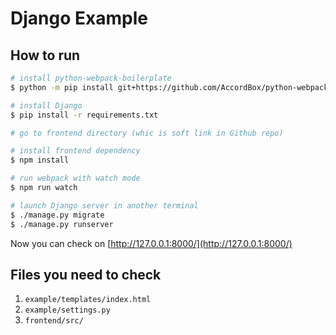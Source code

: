 # Django Example

## How to run

```bash
# install python-webpack-boilerplate
$ python -m pip install git+https://github.com/AccordBox/python-webpack-boilerplate

# install Django
$ pip install -r requirements.txt

# go to frontend directory (whic is soft link in Github repo)

# install frontend dependency
$ npm install

# run webpack with watch mode
$ npm run watch

# launch Django server in another terminal
$ ./manage.py migrate
$ ./manage.py runserver
```

Now you can check on [http://127.0.0.1:8000/](http://127.0.0.1:8000/)

## Files you need to check

1. `example/templates/index.html`
1. `example/settings.py`
1. `frontend/src/`
